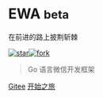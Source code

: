 # **EWA** <small>beta</small>

在前进的路上披荆斩棘

[![star](https://gitee.com/wallesoft/ewa/badge/star.svg?theme=dark)](https://gitee.com/wallesoft/ewa/stargazers)[![fork](https://gitee.com/wallesoft/ewa/badge/fork.svg?theme=dark)](https://gitee.com/wallesoft/ewa/members)
> Go 语言微信开发框架



[Gitee](https://gitee.com/wallesoft/ewa)
[开始之旅](#ewa)